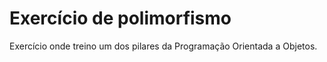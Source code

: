 # Exercício de polimorfismo

Exercício onde treino um dos pilares da Programação Orientada a Objetos.
